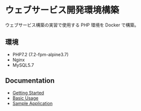 # ウェブサービス開発環境構築

ウェブサービス構築の実習で使用する PHP 環境を Docker で構築。

## 環境
* PHP7.2 (7.2-fpm-alpine3.7)
* Nginx
* MySQL5.7

## Documentation

- [Getting Started](./documents/getting-started/README.md)
- [Basic Usage](./documents/basic-usage/README.md)
- [Sample Application](./documents/sample-application/README.md)
